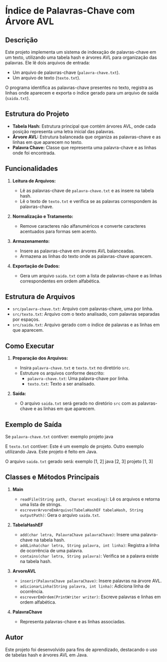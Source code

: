 # Índice de Palavras-Chave com Árvore AVL

## Descrição

Este projeto implementa um sistema de indexação de palavras-chave em um texto, utilizando uma tabela hash e árvores AVL para organização das palavras. Ele lê dois arquivos de entrada:

- Um arquivo de palavras-chave (`palavra-chave.txt`).
- Um arquivo de texto (`texto.txt`).

O programa identifica as palavras-chave presentes no texto, registra as linhas onde aparecem e exporta o índice gerado para um arquivo de saída (`saida.txt`).

## Estrutura do Projeto

- **Tabela Hash:** Estrutura principal que contém árvores AVL, onde cada posição representa uma letra inicial das palavras.
- **Árvore AVL:** Estrutura balanceada que organiza as palavras-chave e as linhas em que aparecem no texto.
- **Palavra Chave:** Classe que representa uma palavra-chave e as linhas onde foi encontrada.

## Funcionalidades

1. **Leitura de Arquivos:**
   - Lê as palavras-chave de `palavra-chave.txt` e as insere na tabela hash.
   - Lê o texto de `texto.txt` e verifica se as palavras correspondem às palavras-chave.

2. **Normalização e Tratamento:**
   - Remove caracteres não alfanuméricos e converte caracteres acentuados para formas sem acento.

3. **Armazenamento:**
   - Insere as palavras-chave em árvores AVL balanceadas.
   - Armazena as linhas do texto onde as palavras-chave aparecem.

4. **Exportação de Dados:**
   - Gera um arquivo `saida.txt` com a lista de palavras-chave e as linhas correspondentes em ordem alfabética.

## Estrutura de Arquivos

- `src/palavra-chave.txt`: Arquivo com palavras-chave, uma por linha.
- `src/texto.txt`: Arquivo com o texto analisado, com palavras separadas por espaços.
- `src/saida.txt`: Arquivo gerado com o índice de palavras e as linhas em que aparecem.

## Como Executar

1. **Preparação dos Arquivos:**
   - Insira `palavra-chave.txt` e `texto.txt` no diretório `src`.
   - Estruture os arquivos conforme descrito:
     - `palavra-chave.txt`: Uma palavra-chave por linha.
     - `texto.txt`: Texto a ser analisado.

2. **Saída:**
   - O arquivo `saida.txt` será gerado no diretório `src` com as palavras-chave e as linhas em que aparecem.

## Exemplo de Saída

Se `palavra-chave.txt` contiver:
exemplo projeto java

E `texto.txt` contiver:
Este é um exemplo de projeto. Outro exemplo utilizando Java. Este projeto é feito em Java.

O arquivo `saida.txt` gerado será:
exemplo [1, 2] java [2, 3] projeto [1, 3]


## Classes e Métodos Principais

1. **Main**
   - `readFile(String path, Charset encoding)`: Lê os arquivos e retorna uma lista de strings.
   - `escreverArvoreEmArquivo(TabelaHashEF tabelaHash, String outputPath)`: Gera o arquivo `saida.txt`.

2. **TabelaHashEF**
   - `add(char letra, PalavraChave palavraChave)`: Insere uma palavra-chave na tabela hash.
   - `addLinha(char letra, String palavra, int linha)`: Registra a linha de ocorrência de uma palavra.
   - `contains(char letra, String palavra)`: Verifica se a palavra existe na tabela hash.

3. **ArvoreAVL**
   - `inserir(PalavraChave palavraChave)`: Insere palavras na árvore AVL.
   - `adicionarLinha(String palavra, int linha)`: Adiciona linha de ocorrência.
   - `escreverEmOrdem(PrintWriter writer)`: Escreve palavras e linhas em ordem alfabética.

4. **PalavraChave**
   - Representa palavras-chave e as linhas associadas.

## Autor

Este projeto foi desenvolvido para fins de aprendizado, destacando o uso de tabelas hash e árvores AVL em Java.
